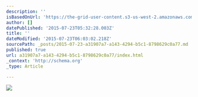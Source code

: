 ```yaml
---
description: ''
isBasedOnUrl: 'https://the-grid-user-content.s3-us-west-2.amazonaws.com/2d471cf3-6983-46e5-bc52-0a22f10d0d85.jpg'
author: []
datePublished: '2015-07-23T05:32:28.003Z'
title: ''
dateModified: '2015-07-23T06:03:02.218Z'
sourcePath: _posts/2015-07-23-a31907a7-a143-4294-b5c1-8798629c0a77.md
published: true
url: a31907a7-a143-4294-b5c1-8798629c0a77/index.html
_context: 'http://schema.org'
_type: Article

---
```

![](https://the-grid-user-content.s3-us-west-2.amazonaws.com/2d471cf3-6983-46e5-bc52-0a22f10d0d85.jpg)